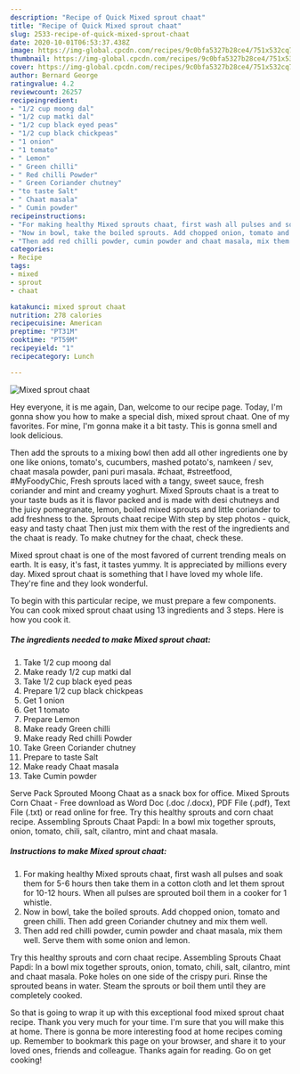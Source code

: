 ```yaml
---
description: "Recipe of Quick Mixed sprout chaat"
title: "Recipe of Quick Mixed sprout chaat"
slug: 2533-recipe-of-quick-mixed-sprout-chaat
date: 2020-10-01T06:53:37.438Z
image: https://img-global.cpcdn.com/recipes/9c0bfa5327b28ce4/751x532cq70/mixed-sprout-chaat-recipe-main-photo.jpg
thumbnail: https://img-global.cpcdn.com/recipes/9c0bfa5327b28ce4/751x532cq70/mixed-sprout-chaat-recipe-main-photo.jpg
cover: https://img-global.cpcdn.com/recipes/9c0bfa5327b28ce4/751x532cq70/mixed-sprout-chaat-recipe-main-photo.jpg
author: Bernard George
ratingvalue: 4.2
reviewcount: 26257
recipeingredient:
- "1/2 cup moong dal"
- "1/2 cup matki dal"
- "1/2 cup black eyed peas"
- "1/2 cup black chickpeas"
- "1 onion"
- "1 tomato"
- " Lemon"
- " Green chilli"
- " Red chilli Powder"
- " Green Coriander chutney"
- "to taste Salt"
- " Chaat masala"
- " Cumin powder"
recipeinstructions:
- "For making healthy Mixed sprouts chaat, first wash all pulses and soak them for 5-6 hours then take them in a cotton cloth and let them sprout for 10-12 hours. When all pulses are sprouted boil them in a cooker for 1 whistle."
- "Now in bowl, take the boiled sprouts. Add chopped onion, tomato and green chilli. Then add green Coriander chutney and mix them well."
- "Then add red chilli powder, cumin powder and chaat masala, mix them well. Serve them with some onion and lemon."
categories:
- Recipe
tags:
- mixed
- sprout
- chaat

katakunci: mixed sprout chaat 
nutrition: 278 calories
recipecuisine: American
preptime: "PT31M"
cooktime: "PT59M"
recipeyield: "1"
recipecategory: Lunch

---
```



![Mixed sprout chaat](https://img-global.cpcdn.com/recipes/9c0bfa5327b28ce4/751x532cq70/mixed-sprout-chaat-recipe-main-photo.jpg)

Hey everyone, it is me again, Dan, welcome to our recipe page. Today, I'm gonna show you how to make a special dish, mixed sprout chaat. One of my favorites. For mine, I'm gonna make it a bit tasty. This is gonna smell and look delicious.

Then add the sprouts to a mixing bowl then add all other ingredients one by one like onions, tomato&#39;s, cucumbers, mashed potato&#39;s, namkeen / sev, chaat masala powder, pani puri masala. #chaat, #streetfood, #MyFoodyChic, Fresh sprouts laced with a tangy, sweet sauce, fresh coriander and mint and creamy yoghurt. Mixed Sprouts chaat is a treat to your taste buds as it is flavor packed and is made with desi chutneys and the juicy pomegranate, lemon, boiled mixed sprouts and little coriander to add freshness to the. Sprouts chaat recipe With step by step photos - quick, easy and tasty chaat Then just mix them with the rest of the ingredients and the chaat is ready. To make chutney for the chaat, check these.

Mixed sprout chaat is one of the most favored of current trending meals on earth. It is easy, it's fast, it tastes yummy. It is appreciated by millions every day. Mixed sprout chaat is something that I have loved my whole life. They're fine and they look wonderful.


To begin with this particular recipe, we must prepare a few components. You can cook mixed sprout chaat using 13 ingredients and 3 steps. Here is how you cook it.

<!--inarticleads1-->

##### The ingredients needed to make Mixed sprout chaat:

1. Take 1/2 cup moong dal
1. Make ready 1/2 cup matki dal
1. Take 1/2 cup black eyed peas
1. Prepare 1/2 cup black chickpeas
1. Get 1 onion
1. Get 1 tomato
1. Prepare  Lemon
1. Make ready  Green chilli
1. Make ready  Red chilli Powder
1. Take  Green Coriander chutney
1. Prepare to taste Salt
1. Make ready  Chaat masala
1. Take  Cumin powder


Serve Pack Sprouted Moong Chaat as a snack box for office. Mixed Sprouts Corn Chaat - Free download as Word Doc (.doc /.docx), PDF File (.pdf), Text File (.txt) or read online for free. Try this healthy sprouts and corn chaat recipe. Assembling Sprouts Chaat Papdi: In a bowl mix together sprouts, onion, tomato, chili, salt, cilantro, mint and chaat masala. 

<!--inarticleads2-->

##### Instructions to make Mixed sprout chaat:

1. For making healthy Mixed sprouts chaat, first wash all pulses and soak them for 5-6 hours then take them in a cotton cloth and let them sprout for 10-12 hours. When all pulses are sprouted boil them in a cooker for 1 whistle.
1. Now in bowl, take the boiled sprouts. Add chopped onion, tomato and green chilli. Then add green Coriander chutney and mix them well.
1. Then add red chilli powder, cumin powder and chaat masala, mix them well. Serve them with some onion and lemon.


Try this healthy sprouts and corn chaat recipe. Assembling Sprouts Chaat Papdi: In a bowl mix together sprouts, onion, tomato, chili, salt, cilantro, mint and chaat masala. Poke holes on one side of the crispy puri. Rinse the sprouted beans in water. Steam the sprouts or boil them until they are completely cooked. 

So that is going to wrap it up with this exceptional food mixed sprout chaat recipe. Thank you very much for your time. I'm sure that you will make this at home. There is gonna be more interesting food at home recipes coming up. Remember to bookmark this page on your browser, and share it to your loved ones, friends and colleague. Thanks again for reading. Go on get cooking!
